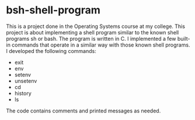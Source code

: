 # bsh-shell-program
This is a project done in the Operating Systems course at my college. This project is about implementing a shell program similar to the known shell programs sh or bash. The program is written in C. I implemented a few built-in commands that operate in a similar way with those known shell programs. I developed the following commands:
* exit
* env
* setenv
* unsetenv
* cd
* history
* ls  

The code contains comments and printed messages as needed. 

